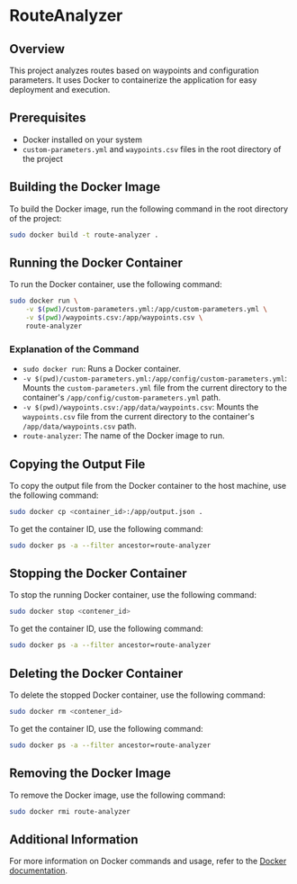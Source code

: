 # RouteAnalyzer

## Overview

This project analyzes routes based on waypoints and configuration parameters. It uses Docker to containerize the application for easy deployment and execution.

## Prerequisites

- Docker installed on your system
- `custom-parameters.yml` and `waypoints.csv` files in the root directory of the project

## Building the Docker Image

To build the Docker image, run the following command in the root directory of the project:

```sh
sudo docker build -t route-analyzer .
```

## Running the Docker Container
To run the Docker container, use the following command:

```sh
sudo docker run \
    -v $(pwd)/custom-parameters.yml:/app/custom-parameters.yml \
    -v $(pwd)/waypoints.csv:/app/waypoints.csv \
    route-analyzer
```

### Explanation of the Command

- `sudo docker run`: Runs a Docker container.
- `-v $(pwd)/custom-parameters.yml:/app/config/custom-parameters.yml`: Mounts the `custom-parameters.yml` file from the current directory to the container's `/app/config/custom-parameters.yml` path.
- `-v $(pwd)/waypoints.csv:/app/data/waypoints.csv`: Mounts the `waypoints.csv` file from the current directory to the container's `/app/data/waypoints.csv` path.
- `route-analyzer`: The name of the Docker image to run.

## Copying the Output File

To copy the output file from the Docker container to the host machine, use the following command:

```sh
sudo docker cp <container_id>:/app/output.json .
```

To get the container ID, use the following command:

```sh
sudo docker ps -a --filter ancestor=route-analyzer
```

## Stopping the Docker Container

To stop the running Docker container, use the following command:

```sh
sudo docker stop <contener_id>
```

To get the container ID, use the following command:

```sh
sudo docker ps -a --filter ancestor=route-analyzer
```

## Deleting the Docker Container

To delete the stopped Docker container, use the following command:

```sh
sudo docker rm <contener_id>
```

To get the container ID, use the following command:

```sh
sudo docker ps -a --filter ancestor=route-analyzer
```

## Removing the Docker Image

To remove the Docker image, use the following command:

```sh
sudo docker rmi route-analyzer
```
## Additional Information

For more information on Docker commands and usage, refer to the [Docker documentation](https://docs.docker.com/).